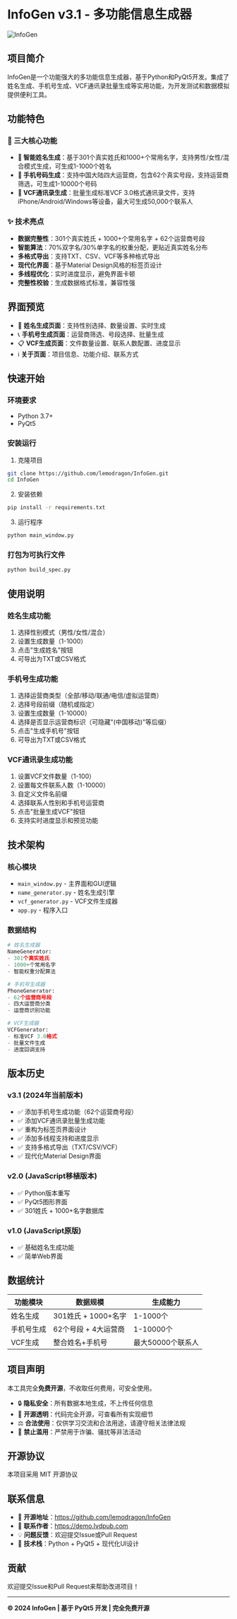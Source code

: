 # InfoGen v3.1 - 多功能信息生成器

![InfoGen](app_icon.ico)

## 项目简介

InfoGen是一个功能强大的多功能信息生成器，基于Python和PyQt5开发。集成了姓名生成、手机号生成、VCF通讯录批量生成等实用功能，为开发测试和数据模拟提供便利工具。

## 功能特色

### 🚀 三大核心功能

- **👤 智能姓名生成**：基于301个真实姓氏和1000+个常用名字，支持男性/女性/混合模式生成，可生成1-1000个姓名
- **📱 手机号码生成**：支持中国大陆四大运营商，包含62个真实号段，支持运营商筛选，可生成1-10000个号码  
- **📁 VCF通讯录生成**：批量生成标准VCF 3.0格式通讯录文件，支持iPhone/Android/Windows等设备，最大可生成50,000个联系人

### ✨ 技术亮点

- **数据完整性**：301个真实姓氏 + 1000+个常用名字 + 62个运营商号段
- **智能算法**：70%双字名/30%单字名的权重分配，更贴近真实姓名分布
- **多格式导出**：支持TXT、CSV、VCF等多种格式导出
- **现代化界面**：基于Material Design风格的标签页设计
- **多线程优化**：实时进度显示，避免界面卡顿
- **完整性校验**：生成数据格式标准，兼容性强

## 界面预览

- 🎯 **姓名生成页面**：支持性别选择、数量设置、实时生成
- 📞 **手机号生成页面**：运营商筛选、号段选择、批量生成  
- 📋 **VCF生成页面**：文件数量设置、联系人数配置、进度显示
- ℹ️ **关于页面**：项目信息、功能介绍、联系方式

## 快速开始

### 环境要求

- Python 3.7+
- PyQt5

### 安装运行

1. 克隆项目
```bash
git clone https://github.com/lemodragon/InfoGen.git
cd InfoGen
```

2. 安装依赖
```bash
pip install -r requirements.txt
```

3. 运行程序
```bash
python main_window.py
```

### 打包为可执行文件

```bash
python build_spec.py
```

## 使用说明

### 姓名生成功能
1. 选择性别模式（男性/女性/混合）
2. 设置生成数量（1-1000）
3. 点击"生成姓名"按钮
4. 可导出为TXT或CSV格式

### 手机号生成功能  
1. 选择运营商类型（全部/移动/联通/电信/虚拟运营商）
2. 选择号段前缀（随机或指定）
3. 设置生成数量（1-10000）
4. 选择是否显示运营商标识（可隐藏"(中国移动)"等后缀）
5. 点击"生成手机号"按钮
6. 可导出为TXT或CSV格式

### VCF通讯录生成功能
1. 设置VCF文件数量（1-100）
2. 设置每文件联系人数（1-10000）
3. 自定义文件名前缀
4. 选择联系人性别和手机号运营商
5. 点击"批量生成VCF"按钮
6. 支持实时进度显示和预览功能

## 技术架构

### 核心模块

- `main_window.py` - 主界面和GUI逻辑
- `name_generator.py` - 姓名生成引擎  
- `vcf_generator.py` - VCF文件生成器
- `app.py` - 程序入口

### 数据结构

```python
# 姓名生成器
NameGenerator:
- 301个真实姓氏
- 1000+个常用名字
- 智能权重分配算法

# 手机号生成器  
PhoneGenerator:
- 62个运营商号段
- 四大运营商分类
- 运营商识别功能

# VCF生成器
VCFGenerator:
- 标准VCF 3.0格式
- 批量文件生成
- 进度回调支持
```

## 版本历史

### v3.1 (2024年当前版本)
- ✅ 添加手机号生成功能（62个运营商号段）
- ✅ 添加VCF通讯录批量生成功能
- ✅ 重构为标签页界面设计
- ✅ 添加多线程支持和进度显示
- ✅ 支持多格式导出（TXT/CSV/VCF）
- ✅ 现代化Material Design界面

### v2.0 (JavaScript移植版本)
- ✅ Python版本重写
- ✅ PyQt5图形界面
- ✅ 301姓氏 + 1000+名字数据库

### v1.0 (JavaScript原版)
- ✅ 基础姓名生成功能
- ✅ 简单Web界面

## 数据统计

| 功能模块 | 数据规模 | 生成能力 |
|---------|---------|---------|
| 姓名生成 | 301姓氏 + 1000+名字 | 1-1000个 |
| 手机号生成 | 62个号段 + 4大运营商 | 1-10000个 |  
| VCF生成 | 整合姓名+手机号 | 最大50000个联系人 |

## 项目声明

本工具完全**免费开源**，不收取任何费用，可安全使用。

- 🔒 **隐私安全**：所有数据本地生成，不上传任何信息
- 📖 **开源透明**：代码完全开源，可查看所有实现细节  
- ⚖️ **合法使用**：仅供学习交流和合法用途，请遵守相关法律法规
- 🚫 **禁止滥用**：严禁用于诈骗、骚扰等非法活动

## 开源协议

本项目采用 MIT 开源协议

## 联系信息

- 🌟 **开源地址**：https://github.com/lemodragon/InfoGen
- 📧 **联系作者**：https://demo.lvdpub.com  
- 💡 **问题反馈**：欢迎提交Issue或Pull Request
- 🔧 **技术栈**：Python + PyQt5 + 现代化UI设计

## 贡献

欢迎提交Issue和Pull Request来帮助改进项目！

---

**© 2024 InfoGen | 基于 PyQt5 开发 | 完全免费开源**
